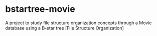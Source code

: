 # bstartree-movie
A project to study file structure organization concepts through a Movie database using a B-star tree [File Structure Organization]
